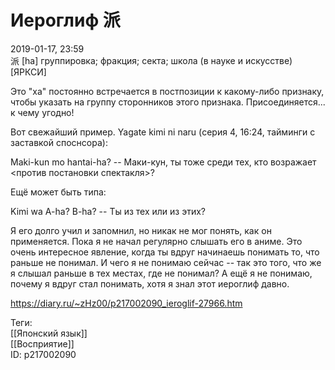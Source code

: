 Иероглиф 派
===========

   
 2019-01-17, 23:59   
  派 [ha] группировка; фракция; секта; школа (в науке и искусстве) [ЯРКСИ]   
   
 Это "ха" постоянно встречается в постпозиции к какому-либо признаку, чтобы указать на группу сторонников этого признака. Присоединяется... к чему угодно!   
   
 Вот свежайший пример. Yagate kimi ni naru (серия 4, 16:24, тайминги с заставкой споснсора):   
   
 Maki-kun mo hantai-ha? -- Маки-кун, ты тоже среди тех, кто возражает <против постановки спектакля>?   
   
 Ещё может быть типа:   
   
 Kimi wa A-ha? B-ha? -- Ты из тех или из этих?   
   
 Я его долго учил и запомнил, но никак не мог понять, как он применяется. Пока я не начал регулярно слышать его в аниме. Это очень интересное явление, когда ты вдруг начинаешь понимать то, что раньше не понимал. И чего я не понимаю сейчас -- так это того, что же я слышал раньше в тех местах, где не понимал? А ещё я не понимаю, почему я вдруг стал понимать, хотя я знал этот иероглиф давно.   
    
 <https://diary.ru/~zHz00/p217002090_ieroglif-27966.htm>   
   
 Теги:   
 [[Японский язык]]   
 [[Восприятие]]   
 ID: p217002090